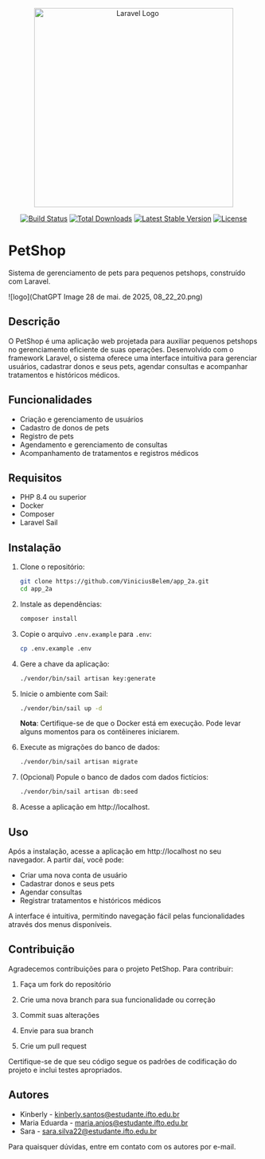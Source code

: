 <p align="center"><a href="https://laravel.com" target="_blank"><img src="https://raw.githubusercontent.com/laravel/art/master/logo-lockup/5%20SVG/2%20CMYK/1%20Full%20Color/laravel-logolockup-cmyk-red.svg" width="400" alt="Laravel Logo"></a></p>

<p align="center">
<a href="https://github.com/laravel/framework/actions"><img src="https://github.com/laravel/framework/workflows/tests/badge.svg" alt="Build Status"></a>
<a href="https://packagist.org/packages/laravel/framework"><img src="https://img.shields.io/packagist/dt/laravel/framework" alt="Total Downloads"></a>
<a href="https://packagist.org/packages/laravel/framework"><img src="https://img.shields.io/packagist/v/laravel/framework" alt="Latest Stable Version"></a>
<a href="https://packagist.org/packages/laravel/framework"><img src="https://img.shields.io/packagist/l/laravel/framework" alt="License"></a>
</p>

# PetShop

Sistema de gerenciamento de pets para pequenos petshops, construído com Laravel.

![logo](ChatGPT Image 28 de mai. de 2025, 08_22_20.png)

## 

## Descrição

O PetShop é uma aplicação web projetada para auxiliar pequenos petshops no gerenciamento eficiente de suas operações. Desenvolvido com o framework Laravel, o sistema oferece uma interface intuitiva para gerenciar usuários, cadastrar donos e seus pets, agendar consultas e acompanhar tratamentos e históricos médicos.

## Funcionalidades

- Criação e gerenciamento de usuários
- Cadastro de donos de pets
- Registro de pets
- Agendamento e gerenciamento de consultas
- Acompanhamento de tratamentos e registros médicos

## Requisitos

- PHP 8.4 ou superior
- Docker
- Composer
- Laravel Sail

## Instalação

1. Clone o repositório:

   ```bash
   git clone https://github.com/ViniciusBelem/app_2a.git
   cd app_2a
   ```

2. Instale as dependências:

   ```bash
   composer install
   ```

3. Copie o arquivo `.env.example` para `.env`:

   ```bash
   cp .env.example .env
   ```

4. Gere a chave da aplicação:

   ```bash
   ./vendor/bin/sail artisan key:generate
   ```

5. Inicie o ambiente com Sail:

   ```bash
   ./vendor/bin/sail up -d
   ```

   **Nota**: Certifique-se de que o Docker está em execução. Pode levar alguns momentos para os contêineres iniciarem.

6. Execute as migrações do banco de dados:

   ```bash
   ./vendor/bin/sail artisan migrate
   ```

7. (Opcional) Popule o banco de dados com dados fictícios:

   ```bash
   ./vendor/bin/sail artisan db:seed
   ```

8. Acesse a aplicação em http://localhost.

## Uso

Após a instalação, acesse a aplicação em http://localhost no seu navegador. A partir daí, você pode:

- Criar uma nova conta de usuário
- Cadastrar donos e seus pets
- Agendar consultas
- Registrar tratamentos e históricos médicos

A interface é intuitiva, permitindo navegação fácil pelas funcionalidades através dos menus disponíveis.

## Contribuição

Agradecemos contribuições para o projeto PetShop. Para contribuir:

1. Faça um fork do repositório

2. Crie uma nova branch para sua funcionalidade ou correção

3. Commit suas alterações

4. Envie para sua branch

5. Crie um pull request

Certifique-se de que seu código segue os padrões de codificação do projeto e inclui testes apropriados.

## 

## Autores

- Kinberly - kinberly.santos@estudante.ifto.edu.br
- Maria Eduarda - maria.anjos@estudante.ifto.edu.br
- Sara - sara.silva22@estudante.ifto.edu.br

Para quaisquer dúvidas, entre em contato com os autores por e-mail.
